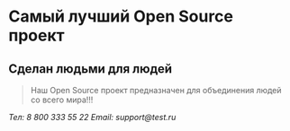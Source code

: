 # Самый лучший Open Source проект

## Сделан людьми для людей

> Наш Open Source проект предназначен для объединения людей со всего мира!!!

_Тел: 8 800 333 55 22
Email: support@test.ru_
